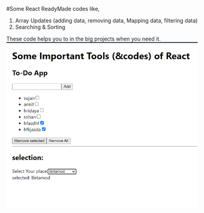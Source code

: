 #Some React ReadyMade codes like, 
1. Array Updates (adding data, removing data, Mapping data, filtering data)
2. Searching & Sorting

These code helps you to in the big projects when you need it.
![Todo list, selection](https://github.com/sujanpuri/React-Tools/blob/master/Screenshot%202024-09-13%20101437.png)
